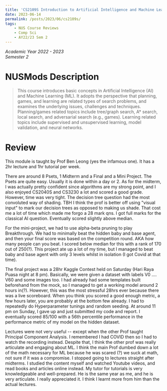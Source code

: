 ```yaml
---
title: 'CS2109S Introduction to Artificial Intelligence and Machine Learning'
date: 2023-06-14
permalink: /posts/2023/06/cs2109s/
tags:
    - NUS Course Reviews
    - Comp Sci
    - AY22/23 Sem 2
---
```


*Academic Year 2022 - 2023*  
*Semester 2*

# NUSMods Description
> This course introduces basic concepts in Artificial Intelligence (AI) and Machine Learning (ML). It adopts the perspective that planning, games, and learning are related types of search problems, and examines the underlying issues, challenges and techniques. Planning/games related topics include tree/graph search, A* search, local search, and adversarial search (e.g., games). Learning related topics include supervised and unsupervised learning, model validation, and neural networks.

# Review
This module is taught by Prof Ben Leong (yes the infamous one). It has a 2hr lecture and 1hr tutorial per week.

There are around 8 Psets, 1 Midterm and a Final and a Mini Project. The Psets are quite easy. Usually it is done within a day or 2. As for the midterm, I was actually pretty confident since algorithms are my strong point, and I also enjoyed CS2040S and CS3230 a lot and scored a good grade. However, time was very tight. The decision tree question had the most convoluted way of shading. TBH I think the prof is better off using "visual input" to mark our decision trees as opposed to making us shade. That cost me a lot of time which made me forgo a 28 mark qns. I got full marks for the classical AI question. Eventually scored slightly above median.

For the mini-project, we had to use alpha-beta pruning to play Breakthrough. We had to minimally beat the hidden baby and base agent, and then your final score was based on the competition round. AKA how many people can you beat. I scored below median for this with a rank of 170 out of 250(?). This project ate up a lot of my time, but I managed to beat baby and base agent with only 3 levels whilst in isolation (I got Covid at that time).

The final project was a 28hr Kaggle Contest held on Saturday (Hari Raya Puasa night at 8 pm). Basically, we were given a dataset with labels V0 .... V60 and some images too. I had already had some templates built beforehand from the mock, so I managed to get a working model around 2 hours in(?). However, this was the most stressful 28hrs ever because there was a live scoreboard. When you think you scored a good enough metric, a few hours later, you are probably at the bottom few already. I had to repeatedly do Hyperparameter tunings and random seeding. At around 11 pm on Sunday, I gave up and just submitted my code and report. I eventually scored 85/100 with a 56th percentile performance in the performance metric of my model on the hidden dataset.

Lectures were not very useful -- except when the other Prof taught Principal Component Analysis. I remembered I had COVID then so I had to watch the recording instead. Despite that, I think the other prof was really articulate and engaging about ML. I think the main Prof dumbed down a lot of the math necessary for ML because he was scared (?) we suck at math, not sure if it was a compromise. I stopped going to lectures straight after midterms. I studied the content myself and watched Youtube videos, and read books and articles online instead. My tutor for tutorials is very knowledgeable and well-prepared. He is the same year as me, and he is very articulate. I really appreciated it. I think I learnt more from him than the actual lectures.


